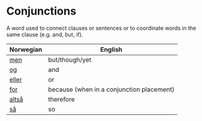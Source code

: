 # Conjunctions

A word used to connect clauses or sentences or to coordinate words in the same clause (e.g. and, but, if).

| Norwegian | English |
| --- | --- |
| [men](https://www.ordnett.no/search?language=no&phrase=men) | but/though/yet |
| [og](https://www.ordnett.no/search?language=no&phrase=og) | and |
| [eller](https://www.ordnett.no/search?language=no&phrase=eller) | or |
| [for](https://www.ordnett.no/search?language=no&phrase=for) | because (when in a conjunction placement) |
| [altså](https://www.ordnett.no/search?language=no&phrase=altså) | therefore |
| [så](https://www.ordnett.no/search?language=no&phrase=så) | so |

